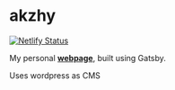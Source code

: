 # akzhy

[![Netlify Status](https://api.netlify.com/api/v1/badges/b6f5f3e4-94ef-46f6-865c-886e7eb2f380/deploy-status)](https://app.netlify.com/sites/friendly-turing-549591/deploys)

My personal **[webpage](https://akzhy.com)**, built using Gatsby.

Uses wordpress as CMS